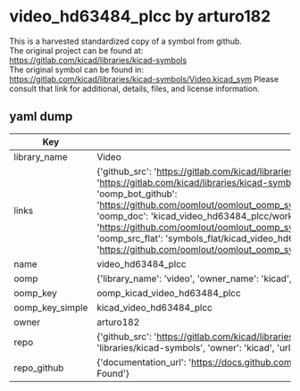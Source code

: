 # video_hd63484_plcc by arturo182  
This is a harvested standardized copy of a symbol from github.  
The original project can be found at:  
https://gitlab.com/kicad/libraries/kicad-symbols  
The original symbol can be found in:
https://gitlab.com/kicad/libraries/kicad-symbols/Video.kicad_sym
Please consult that link for additional, details, files, and license information.  
## yaml dump  
| Key | Value |  
| --- | --- |  
| library_name | Video |  
| links | {'github_src': 'https://gitlab.com/kicad/libraries/kicad-symbols/Video.kicad_sym', 'github_src_repo': 'https://gitlab.com/kicad/libraries/kicad-symbols', 'oomp_bot': 'kicad_video_hd63484_plcc/working', 'oomp_bot_github': 'https://github.com/oomlout/oomlout_oomp_symbol_bot/tree/main/kicad_video_hd63484_plcc/working', 'oomp_doc': 'kicad_video_hd63484_plcc/working', 'oomp_doc_github': 'https://github.com/oomlout/oomlout_oomp_symbol_doc/tree/main/kicad_video_hd63484_plcc/working', 'oomp_src_flat': 'symbols_flat/kicad_video_hd63484_plcc/working', 'oomp_src_flat_github': 'https://github.com/oomlout/oomlout_oomp_symbol_src/tree/main/kicad_video_hd63484_plcc/working'} |  
| name | video_hd63484_plcc |  
| oomp | {'library_name': 'video', 'owner_name': 'kicad', 'symbol_name': 'video_hd63484_plcc'} |  
| oomp_key | oomp_kicad_video_hd63484_plcc |  
| oomp_key_simple | kicad_video_hd63484_plcc |  
| owner | arturo182 |  
| repo | {'github_src': 'https://gitlab.com/kicad/libraries/kicad-symbols/Video.kicad_sym', 'name': 'libraries/kicad-symbols', 'owner': 'kicad', 'url': 'https://gitlab.com/kicad/libraries/kicad-symbols'} |  
| repo_github | {'documentation_url': 'https://docs.github.com/rest/repos/repos#get-a-repository', 'message': 'Not Found'} |  

